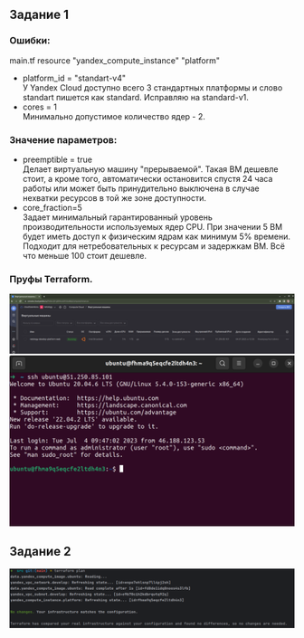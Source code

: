 ## Задание 1  
### Ошибки:  
main.tf
resource "yandex_compute_instance" "platform"
- platform_id = "standart-v4"  
У Yandex Cloud доступно всего 3 стандартных платформы и слово standart пишется как standard. Исправляю на standard-v1.  
- cores = 1  
Минимально допустимое количество ядер - 2.  

### Значение параметров:  
- preemptible = true  
Делает виртуальную машину "прерываемой". Такая ВМ дешевле стоит, а кроме того, автоматически остановится спустя 24 часа работы или может быть принудительно выключена в случае нехватки ресурсов в той же зоне доступности.  
- core_fraction=5  
Задает минимальный гарантированный уровень производительности используемых ядер CPU. При значении 5 ВМ будет иметь доступ к физическим ядрам как минимум 5% времени. Подходит для нетребовательных к ресурсам и задержкам ВМ. Всё что меньше 100 стоит дешевле.  

### Пруфы Terraform.  
![vm_is_ready](../img/tf-vm-done.png)
![ssh_is_ok](../img/tf-ssh-done.png)

## Задание 2  
![all_is_ok](../img/tf_plan_with_vars.png)

